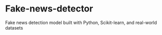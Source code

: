 # Fake-news-detector
Fake news detection model built with Python, Scikit-learn, and real-world datasets
